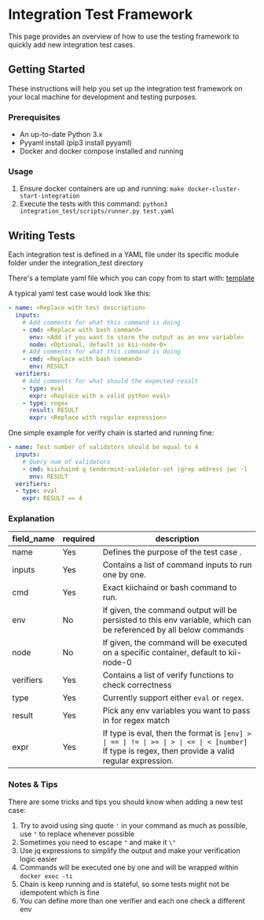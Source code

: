 # Integration Test Framework
This page provides an overview of how to use the testing framework
to quickly add new integration test cases.

## Getting Started
These instructions will help you set up the integration test framework
on your local machine for development and testing purposes.

### Prerequisites
- An up-to-date Python 3.x
- Pyyaml install (pip3 install pyyaml)
- Docker and docker compose installed and running

### Usage
1. Ensure docker containers are up and running: `make docker-cluster-start-integration`
2. Execute the tests with this command: `python3 integration_test/scripts/runner.py test.yaml`

## Writing Tests
Each integration test is defined in a YAML file under its specific module folder under the integration_test directory

There's a template yaml file which you can copy from to start with: [template](https://github.com/kiichain/kiichain3/tree/main/integration_test/template/template_test.yaml)

A typical yaml test case would look like this:
```yaml
- name: <Replace with test description>
  inputs:
    # Add comments for what this command is doing
    - cmd: <Replace with bash command>
      env: <Add if you want to store the output as an env variable>
      node: <Optional, default is kii-node-0>
    # Add comments for what this command is doing
    - cmd: <Replace with bash command>
      env: RESULT
  verifiers:
    # Add comments for what should the expected result
    - type: eval
      expr: <Replace with a valid python eval>
    - type: regex
      result: RESULT
      expr: <Replace with regular expression>
```

One simple example for verify chain is started and running fine:
```yaml
- name: Test number of validators should be equal to 4
  inputs:
    # Query num of validators
    - cmd: kiichaind q tendermint-validator-set |grep address |wc -l
      env: RESULT
  verifiers:
  - type: eval
    expr: RESULT == 4
```

### Explanation

| field_name | required | description                                                                                                                                   |
|------------|----------|-----------------------------------------------------------------------------------------------------------------------------------------------|
| name       | Yes      | Defines the purpose of the test case .                                                                                                        |
| inputs     | Yes      | Contains a list of command inputs to run one by one.                                                                                          |
| cmd        | Yes      | Exact kiichaind or bash command to run.                                                                                                            |
| env        | No       | If given, the command output will be persisted to this env variable, which can be referenced by all below commands                            |
| node       | No       | If given, the command will be executed on a specific container, default to kii-node-0                                                         |
| verifiers  | Yes      | Contains a list of verify functions to check correctness                                                                                      |
| type       | Yes      | Currently support either `eval` or `regex`.                                                                                                   |
| result     | Yes      | Pick any env variables you want to pass in for regex match                                                                                    |
| expr       | Yes      | If type is eval, then the format is `[env] > \| == \| != \| >= \| > \| <= \| < [number]` <br/> If type is regex, then provide a valid regular expression. |                                                         |

### Notes & Tips
There are some tricks and tips you should know when adding a new test case:
1. Try to avoid using sing quote `'` in your command as much as possible, use `"` to replace whenever possible
2. Sometimes you need to escape `"` and make it `\"`
3. Use jq expressions to simplify the output and make your verification logic easier
4. Commands will be executed one by one and will be wrapped within `docker exec -ti`
5. Chain is keep running and is stateful, so some tests might not be idempotent which is fine
6. You can define more than one verifier and each one check a different env